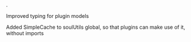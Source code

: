 .

Improved typing for plugin models

Added SimpleCache to soulUtils global, so that plugins can make use of it, without imports